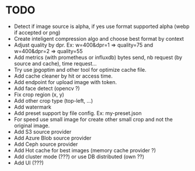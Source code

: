 TODO
====

* Detect if image source is alpha, if yes use format supported alpha (webp if accepted or png)
* Create inteligent compression algo and choose best format by context
* Adjust quality by dpr. Ex: w=400&dpr=1 => quality=75 and w=400&dpr=2 => quality=55
* Add metrics (with prometheus or influxdb) bytes send, nb request (by source and cache), time request...
* Try use jpgoptim and other tool for optimize cache file.
* Add cache cleaner by hit or access time.
* Add endpoint for upload image with token.
* Add face detect (opencv ?)
* Fix crop region (x, y)
* Add other crop type (top-left, ...)
* Add watermark
* Add preset support by file config. Ex: my-preset.json
* For speed use small image for create other small crop and not the original image.
* Add S3 source provider
* Add Azure Blob source provider
* Add Ceph source provider
* Add Hot cache for best images (memory cache provider ?)
* Add cluster mode (???) or use DB distributed (own ??)
* Add UI (???)
